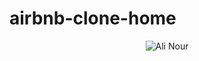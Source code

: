 # airbnb-clone-home
<p align="center"> <img src="https://komarev.com/ghpvc/?username=alinour&label=Profile%50views&color=0ee3dc&style=flat" alt="Ali Nour" /> 
</p>
